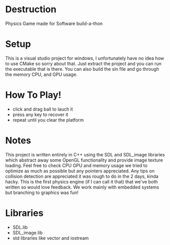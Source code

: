 # Destruction
Physics Game made for Software build-a-thon

# Setup
This is a visual studio project for windows, I unfortunately have no idea how to use CMake so sorry about that.
Just extract the project and you can run the executable that is there.
You can also build the sln file and go through the memory CPU, and GPU usage.

# How To Play!
- click and drag ball to lauch it
- press any key to recover it
- repeat until you clear the platform

# Notes
This project is written entirely in C++ using the SDL and SDL_image libraries which abstract away some OpenGL functionality and provide image texture loading.
Feel free to check CPU GPU and memory usage we tried to optimize as much as possible but any pointers appreciated.
Any tips on collision detection are appreciated it was rough to do in the 2 days, kinda hacky.
This is the first physics engine (if I can call it that) that we've both written so would love feedback.
We work mainly with embedded systems but branching to graphics was fun!

# Libraries
- SDL.lib
- SDL_image.lib
- std libraries like vector and iostream
